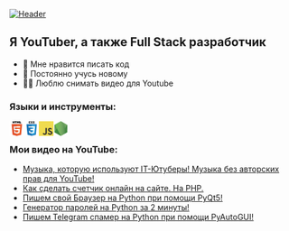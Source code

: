 [![Header](https://github.com/klondikeitblogger/prelimg/blob/e2c188e3013cc949a71f5f716f5a70a0147efb43/GFX%20BANNER%203.png)](https://www.youtube.com/c/MaxShowPro)
## Я YouTuber, а также Full Stack разработчик
- 💪 Мне нравится писать код
- 🥅 Постоянно учусь новому
- 🤹🏽 Люблю снимать видео для Youtube

### Языки и инструменты:
<img align="left" alt="HTML5" width="26px" src="https://raw.githubusercontent.com/github/explore/80688e429a7d4ef2fca1e82350fe8e3517d3494d/topics/html/html.png" />
<img align="left" alt="CSS3" width="26px" src="https://raw.githubusercontent.com/github/explore/80688e429a7d4ef2fca1e82350fe8e3517d3494d/topics/css/css.png" />
<img align="left" alt="JavaScript" width="26px" src="https://raw.githubusercontent.com/github/explore/80688e429a7d4ef2fca1e82350fe8e3517d3494d/topics/javascript/javascript.png" />
<img align="left" alt="Node.js" width="26px" src="https://raw.githubusercontent.com/github/explore/80688e429a7d4ef2fca1e82350fe8e3517d3494d/topics/nodejs/nodejs.png" />
<img align="left" alt="" width="26px" src="https://cdn-icons-png.flaticon.com/512/5968/5968350.png" />
<img align="left" alt="" width="23px" src="https://bobpusateri.blob.core.windows.net/bcn/2020/04/Azure_SQL_DB.png" />
<img align="left" alt="" width="55px" src="https://upload.wikimedia.org/wikipedia/commons/thumb/2/27/PHP-logo.svg/1200px-PHP-logo.svg.png" />
<img align="left" alt="" width="35px" src="https://cdn0.iconfinder.com/data/icons/filesco/256/14.png" />
<br />


### Мои видео на YouTube:
- [Музыка, которую используют IT-Ютуберы! Музыка без авторских прав для YouTube!](https://youtu.be/DjOP9iZvjNc)
- [Как сделать счетчик онлайн на сайте. На PHP.](https://youtu.be/Ly8gXhch6ug)
- [Пишем свой Браузер на Python при помощи PyQt5!](https://youtu.be/eFbqf_CzToo)
- [Генератор паролей на Python за 2 минуты!](https://youtu.be/xpudfTVix4A)
- [Пишем Telegram спамер на Python при помощи PyAutoGUI!](https://youtu.be/V45WuKux6vk)
